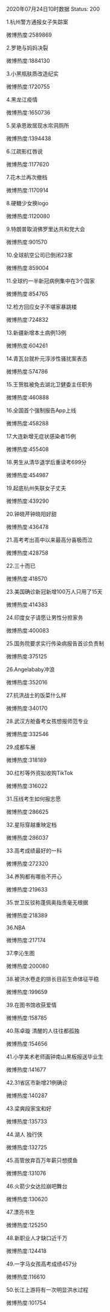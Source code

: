 2020年07月24日10时数据
Status: 200

1.杭州警方通报女子失踪案

微博热度:2589869

2.罗艳与妈妈决裂

微博热度:1884130

3.小黑瓶肤质改造纪实

微博热度:1720755

4.黑龙江疫情

微博热度:1650736

5.吴承恩故居现水帘洞厕所

微博热度:1394438

6.江疏影红唇说

微博热度:1177620

7.花木兰再次撤档

微博热度:1170914

8.硬糖少女换logo

微博热度:1120080

9.特朗普取消佛罗里达共和党大会

微博热度:901570

10.全球航空公司已倒闭23家

微博热度:859004

11.全球约一半新冠病例集中在3个国家

微博热度:854765

12.检方回应女子不堪家暴跳楼

微博热度:724832

13.新疆新增本土病例13例

微博热度:604261

14.青瓦台就朴元淳涉性骚扰案表态

微博热度:574786

15.王贺胜被免去湖北卫健委主任职务

微博热度:460888

16.全国首个强制报告App上线

微博热度:458288

17.大连新增无症状感染者15例

微博热度:455408

18.男生从清华退学后重读考699分

微博热度:454987

19.起底杭州失联女子丈夫

微博热度:439290

20.钟晓芹钟晓阳好甜

微博热度:436478

21.高考考出高中以来最高分喜极而泣

微博热度:428758

22.三十而已

微博热度:418570

23.美国确诊新冠新增100万人只用了15天

微博热度:414383

24.印度女子请愿让男性分担家务

微博热度:400083

25.国务院要求实行传染病报告首诊负责制

微博热度:375125

26.Angelababy冲浪

微博热度:352016

27.抗洪战士的饭菜什么样

微博热度:340170

28.武汉方舱备考女孩想报师范专业

微博热度:332546

29.成都车展

微博热度:318189

30.红杉等外资拟收购TikTok

微博热度:316022

31.压线考生如何报志愿

微博热度:286625

32.星际穿越重映定档

微博热度:286037

33.高考成绩最好的一科

微博热度:272320

34.养狗都有哪些不开心

微博热度:219633

35.世卫反驳称蓬佩奥指责毫无根据

微博热度:218389

36.NBA

微博热度:217174

37.李沁生图

微博热度:200080

38.被洪水卷走的排长目前生命体征平稳

微博热度:199659

39.在图书馆收获爱情

微博热度:158785

40.陈卓璇 清醒的人往往都孤独

微博热度:154656

41.小学美术老师画钟南山黑板报送毕业生

微博热度:141677

42.31省区市新增21例确诊

微博热度:140287

43.梁爽段家宝和好

微博热度:135733

44.湖人 独行侠

微博热度:132725

45.高管放弃百万年薪只想摸鱼

微博热度:131076

46.火箭少女达拉崩吧舞台

微博热度:130620

47.漂亮书生

微博热度:125250

48.新职业人才缺口近千万

微博热度:124418

49.一字马女孩高考成绩457分

微博热度:116610

50.长江上游将有一次明显洪水过程

微博热度:101754

